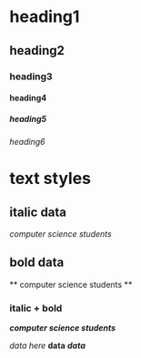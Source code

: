 # heading1
## heading2
### heading3
#### heading4
##### heading5
###### heading6


# text styles
## italic data
*computer science students* 

## bold data
** computer science students **

### italic + bold
***computer science students***


*data here*
**data**
***data***
